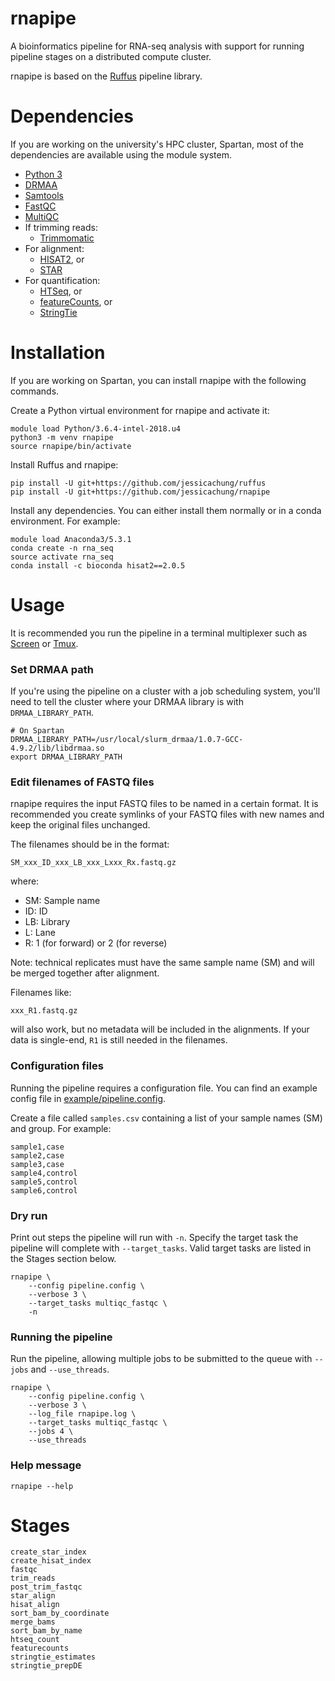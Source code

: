 # rnapipe

A bioinformatics pipeline for RNA-seq analysis with support for
running pipeline stages on a distributed compute cluster.

rnapipe is based on the [Ruffus](http://www.ruffus.org.uk/index.html)
pipeline library.

# Dependencies

If you are working on the university's HPC cluster, Spartan, most of the
dependencies are available using the module system.

- [Python 3](https://www.python.org/downloads/)
- [DRMAA](http://apps.man.poznan.pl/trac/slurm-drmaa)
- [Samtools](http://www.htslib.org/download/)
- [FastQC](https://www.bioinformatics.babraham.ac.uk/projects/fastqc/)
- [MultiQC](http://multiqc.info/)
- If trimming reads:
  - [Trimmomatic](http://www.usadellab.org/cms/?page=trimmomatic)
- For alignment:
  - [HISAT2](https://ccb.jhu.edu/software/hisat2/index.shtml), or
  - [STAR](https://github.com/alexdobin/STAR)
- For quantification:
  - [HTSeq](https://github.com/simon-anders/htseq), or
  - [featureCounts](http://subread.sourceforge.net/), or
  - [StringTie](https://github.com/gpertea/stringtie)

# Installation

If you are working on Spartan, you can install rnapipe with the
following commands.

Create a Python virtual environment for rnapipe and activate it:
```
module load Python/3.6.4-intel-2018.u4
python3 -m venv rnapipe
source rnapipe/bin/activate
```

Install Ruffus and rnapipe:
```
pip install -U git+https://github.com/jessicachung/ruffus
pip install -U git+https://github.com/jessicachung/rnapipe
```

Install any dependencies. You can either install them normally or in a conda
environment. For example:
```
module load Anaconda3/5.3.1
conda create -n rna_seq
source activate rna_seq
conda install -c bioconda hisat2==2.0.5
```


# Usage

It is recommended you run the pipeline in a terminal multiplexer such as
[Screen](https://en.wikipedia.org/wiki/GNU_Screen) or
[Tmux](https://en.wikipedia.org/wiki/Tmux).

### Set DRMAA path

If you're using the pipeline on a cluster with a job scheduling system, you'll
need to tell the cluster where your DRMAA library is with `DRMAA_LIBRARY_PATH`.

```
# On Spartan
DRMAA_LIBRARY_PATH=/usr/local/slurm_drmaa/1.0.7-GCC-4.9.2/lib/libdrmaa.so
export DRMAA_LIBRARY_PATH
```

### Edit filenames of FASTQ files

rnapipe requires the input FASTQ files to be named in a certain format. It is
recommended you create symlinks of your FASTQ files with new names and keep the
original files unchanged.

The filenames should be in the format:
```
SM_xxx_ID_xxx_LB_xxx_Lxxx_Rx.fastq.gz
```
where:
- SM: Sample name
- ID: ID
- LB: Library
- L: Lane
- R: 1 (for forward) or 2 (for reverse)

Note: technical replicates must have the same sample name (SM) and will
be merged together after alignment.

Filenames like:
```
xxx_R1.fastq.gz
```
will also work, but no metadata will be included in the alignments. If your
data is single-end, `R1` is still needed in the filenames.

### Configuration files

Running the pipeline requires a configuration file. You can find an example
config file in [example/pipeline.config](example/pipeline.config).

Create a file called `samples.csv` containing a list of your sample names (SM)
and group. For example:
```
sample1,case
sample2,case
sample3,case
sample4,control
sample5,control
sample6,control
```

### Dry run

Print out steps the pipeline will run with `-n`. Specify the target task the
pipeline will complete with `--target_tasks`. Valid target tasks are listed
in the Stages section below.

```
rnapipe \
    --config pipeline.config \
    --verbose 3 \
    --target_tasks multiqc_fastqc \
    -n
```

### Running the pipeline

Run the pipeline, allowing multiple jobs to be submitted to the queue with
`--jobs` and `--use_threads`.

```
rnapipe \
    --config pipeline.config \
    --verbose 3 \
    --log_file rnapipe.log \
    --target_tasks multiqc_fastqc \
    --jobs 4 \
    --use_threads
```

### Help message

```
rnapipe --help
```

# Stages

```
create_star_index
create_hisat_index
fastqc
trim_reads
post_trim_fastqc
star_align
hisat_align
sort_bam_by_coordinate
merge_bams
sort_bam_by_name
htseq_count
featurecounts
stringtie_estimates
stringtie_prepDE
```

